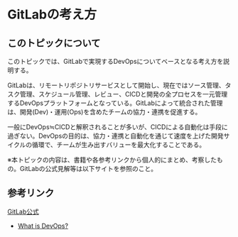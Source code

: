 # GitLabの考え方

## このトピックについて

このトピックでは、GitLabで実現するDevOpsについてベースとなる考え方を説明する。

GitLabは、リモートリポジトリサービスとして開始し、現在ではソース管理、タスク管理、スケジュール管理、レビュー、CICDと開発の全プロセスを一元管理するDevOpsプラットフォームとなっている。GitLabによって統合された管理は、開発(Dev)・運用(Ops)を含めたチームの協力・連携を促進する。

一般にDevOps≒CICDと解釈されることが多いが、CICDによる自動化は手段に過ぎない。DevOpsの目的は、協力・連携と自動化を通じて速度を上げた開発サイクルの循環で、チームが生み出すバリューを最大化することである。

※本トピックの内容は、書籍や各参考リンクから個人的にまとめ、考察したもの。GitLabの公式見解等は以下サイトを参照のこと。

## 参考リンク

[GitLab公式](https://about.gitlab.com/)

- [What is DevOps?](https://about.gitlab.com/topics/devops/)

